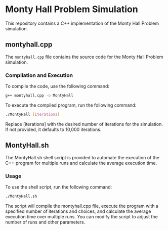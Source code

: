 # Monty Hall Problem Simulation

This repository contains a C++ implementation of the Monty Hall Problem simulation.

## montyhall.cpp

The `montyhall.cpp` file contains the source code for the Monty Hall Problem simulation.

### Compilation and Execution

To compile the code, use the following command:

```bash
g++ montyhall.cpp -o MontyHall
```

To execute the compiled program, run the following command:

```bash
./MontyHall [iterations]
```

Replace [iterations] with the desired number of iterations for the simulation. If not provided, it defaults to 10,000 iterations.

## MontyHall.sh

The MontyHall.sh shell script is provided to automate the execution of the C++ program for multiple runs and calculate the average execution time.

### Usage

To use the shell script, run the following command:

```bash
./MontyHall.sh
```

The script will compile the montyhall.cpp file, execute the program with a specified number of iterations and choices, and calculate the average execution time over multiple runs. You can modify the script to adjust the number of runs and other parameters.
